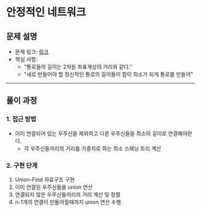 # 안정적인 네트워크

## 문제 설명
- 문제 링크: [링크](https://www.acmicpc.net/problem/1774)
- 핵심 사항: 
    - "통로들의 길이는 2차원 좌표계상의 거리와 같다."
    - "새로 만들어야 할 정신적인 통로의 길이들이 합이 최소가 되게 통로를 만들어"
---

## 풀이 과정

### 1. **접근 방법**
- 이미 연결되어 있는 우주신을 제외하고 다른 우주신들을 최소의 길이로 연결해야한다.
    - 각 우주신들끼리의 거리를 가중치로 하는 최소 스패닝 트리 계산

### 2. **구현 단계**
1. Union-Find 자료구조 구현
2. 이미 연결된 우주신들을 union 연산
3. 연결되지 않은 우주신들끼리의 거리 계산 및 정렬
4. n-1개의 연결이 만들어질때까지 union 연산 수행